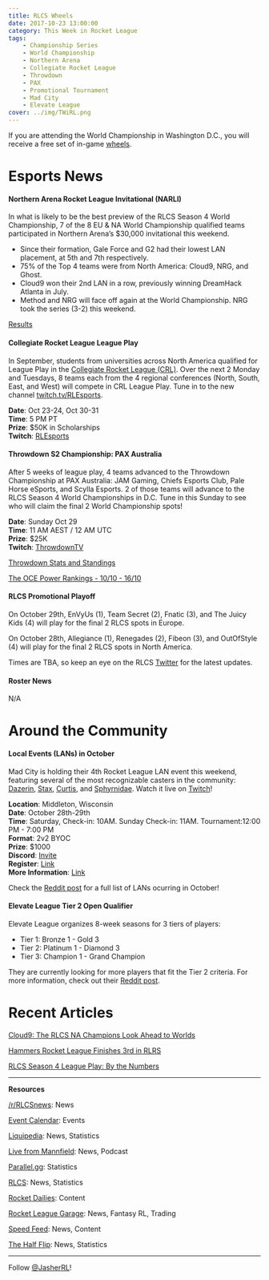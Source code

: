 ```yaml
---
title: RLCS Wheels
date: 2017-10-23 13:00:00
category: This Week in Rocket League
tags:
    - Championship Series
    - World Championship
    - Northern Arena
    - Collegiate Rocket League
    - Throwdown
    - PAX
    - Promotional Tournament
    - Mad City
    - Elevate League
cover: ../img/TWiRL.png
---
```


If you are attending the World Championship in Washington D.C., you will receive a free set of in-game [wheels](https://www.rocketleague.com/news/exclusive-item-for-rlcs-season-4-attendees-/).

# Esports News

#### Northern Arena Rocket League Invitational (NARLI)

In what is likely to be the best preview of the RLCS Season 4 World Championship, 7 of the 8 EU & NA World Championship qualified teams participated in Northern Arena’s \$30,000 invitational this weekend.

-   Since their formation, Gale Force and G2 had their lowest LAN placement, at 5th and 7th respectively.
-   75% of the Top 4 teams were from North America: Cloud9, NRG, and Ghost.
-   Cloud9 won their 2nd LAN in a row, previously winning DreamHack Atlanta in July.
-   Method and NRG will face off again at the World Championship. NRG took the series (3-2) this weekend.

[Results](https://www.reddit.com/r/RocketLeague/comments/77ytek/northern_arena_2017_invitational_30000_day_2/)

#### Collegiate Rocket League League Play

In September, students from universities across North America qualified for League Play in the [Collegiate Rocket League (CRL)](https://www.rocketleague.com/news/league-play-begins-for-collegiate-rocket-league/). Over the next 2 Monday and Tuesdays, 8 teams each from the 4 regional conferences (North, South, East, and West) will compete in CRL League Play. Tune in to the new channel [twitch.tv/RLEsports](https://twitch.tv/RLEsports).

**Date**: Oct 23-24, Oct 30-31  
**Time**: 5 PM PT  
**Prize**: \$50K in Scholarships  
**Twitch**: [RLEsports](https://twitch.tv/RLEsports)

#### Throwdown S2 Championship: PAX Australia

After 5 weeks of league play, 4 teams advanced to the Throwdown Championship at PAX Australia: JAM Gaming, Chiefs Esports Club, Pale Horse eSports, and Scylla Esports. 2 of those teams will advance to the RLCS Season 4 World Championships in D.C. Tune in this Sunday to see who will claim the final 2 World Championship spots!

**Date**: Sunday Oct 29  
**Time**: 11 AM AEST / 12 AM UTC  
**Prize**: \$25K  
**Twitch**: [ThrowdownTV](https://twitch.tv/ThrowdownTV)

[Throwdown Stats and Standings](https://www.throwdowntv.gg/news/rocket-league-oce-championship/)

[The OCE Power Rankings - 10/10 - 16/10](https://www.rocketleagueoce.com/single-post/2017/10/19/The-OCE-Power-Rankings---1010---1610)

#### RLCS Promotional Playoff

On October 29th, EnVyUs (1), Team Secret (2), Fnatic (3), and The Juicy Kids (4) will play for the final 2 RLCS spots in Europe.

On October 28th, Allegiance (1), Renegades (2), Fibeon (3), and OutOfStyle (4) will play for the final 2 RLCS spots in North America.

Times are TBA, so keep an eye on the RLCS [Twitter](https://twitter.com/RLCS) for the latest updates.

#### Roster News

N/A

# Around the Community

#### Local Events (LANs) in October

Mad City is holding their 4th Rocket League LAN event this weekend, featuring several of the most recognizable casters in the community: [Dazerin](https://twitter.com/iDazerin), [Stax](https://twitter.com/StaxRL), [Curtis](https://twitter.com/RL_Curtis), and [Sphyrnidae](https://twitter.com/SphyrnidaeRL). Watch it live on [Twitch](https://twitch.tv/MadCityGG)!

**Location**: Middleton, Wisconsin  
**Date**: October 28th-29th  
**Time**: Saturday, Check-in: 10AM. Sunday Check-in: 11AM. Tournament:12:00 PM - 7:00 PM  
**Format**: 2v2 BYOC  
**Prize**: \$1000  
**Discord**: [Invite](https://discord.gg/madcitygg)  
**Register**: [Link](https://www.lanreg.org/midwestlan/mwl19)  
**More Information**: [Link](https://www.reddit.com/r/RocketLeague/comments/734iu8/lan1000madisonwi_mad_city_fall_brawl_byoc_2v2_lan/)

Check the [Reddit post](https://www.reddit.com/r/RocketLeague/comments/73ffop/local_events_lans_october_2017/) for a full list of LANs ocurring in October!

#### Elevate League Tier 2 Open Qualifier

Elevate League organizes 8-week seasons for 3 tiers of players:

-   Tier 1: Bronze 1 - Gold 3
-   Tier 2: Platinum 1 - Diamond 3
-   Tier 3: Champion 1 - Grand Champion

They are currently looking for more players that fit the Tier 2 criteria. For more information, check out their [Reddit post](https://www.reddit.com/r/RocketLeagueClashes/comments/782x6k/elevate_league_tier_2_open_qualifier_napcps43v3/).

# Recent Articles

[Cloud9: The RLCS NA Champions Look Ahead to Worlds](https://www.redbull.com/us-en/cloud9-rocket-league-regional-champions-interview)

[Hammers Rocket League Finishes 3rd in RLRS](http://hammersesports.com/en/blog/2017/10/17/hammers-rocket-league-finishes-3rd-in-rlrs/)

[RLCS Season 4 League Play: By the Numbers](https://rlcs.gg/news/rlcs-s4-league-play-by-the-numbers)

---

**Resources**

[/r/RLCSnews](https://www.reddit.com/r/RLCSnews/): News

[Event Calendar](https://rocket-league.com/calendar): Events

[Liquipedia](http://wiki.teamliquid.net/rocketleague/Rocket_League_Championship_Series/Season_4): News, Statistics

[Live from Mannfield](http://www.lfmannfield.com/): News, Podcast

[Parallel.gg](http://parallel.gg/): Statistics

[RLCS](https://rlcs.gg/): News, Statistics

[Rocket Dailies](https://twitter.com/Rocket_Dailies): Content

[Rocket League Garage](http://rocket-league.com/): News, Fantasy RL, Trading

[Speed Feed](https://www.youtube.com/user/TehLief/featured): News, Content

[The Half Flip](http://thehalfflip.com/): News, Statistics

---

Follow [@JasherRL](https://twitter.com/JasherRL)!
